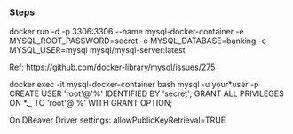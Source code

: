 ### Steps

docker run -d -p 3306:3306 --name mysql-docker-container -e MYSQL_ROOT_PASSWORD=secret -e MYSQL_DATABASE=banking -e MYSQL_USER=mysql mysql/mysql-server:latest

Ref: https://github.com/docker-library/mysql/issues/275

docker exec -it mysql-docker-container bash
mysql -u your*user -p
CREATE USER 'root'@'%' IDENTIFIED BY 'secret';
GRANT ALL PRIVILEGES ON *.\_ TO 'root'@'%' WITH GRANT OPTION;

On DBeaver
Driver settings: allowPublicKeyRetrieval=TRUE
